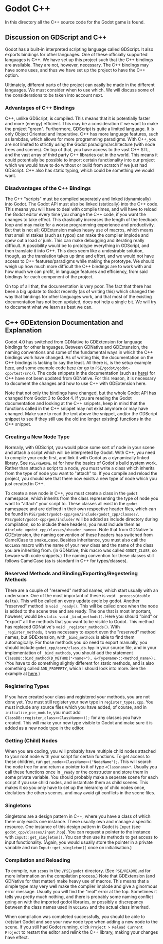# Godot C++

In this directory all the C++ source code for the Godot game is found.

## Discussion on GDScript and C++

Godot has a built-in interpreted scripting language called GDScript. It also exports bindings for other languages. One of these officially supported languages is C++. We have set up this project such that the C++ bindings are available. They are not, however, necessary. The C++ bindings may have some uses, and thus we have set up the project to have the C++ option.

Ultimately, different parts of the project can easily be made in the different languages. We must consider when to use which. We will discuss some of the considerations to be taken into account next.

### Advantages of C++ Bindings

C++, unlike GDScript, is compiled. This means that it is potentially faster and more (energy) efficient. This may be a consideration if we want to make the project "green". Furthermore, GDScript is quite a limited language. It is only Object Oriented and Imperative. C++ has more language features, such as lambdas, which allows for more programming paradigms. With C++, you are not limited to strictly using the Godot paradigm/architecture (with node trees and scenes). On top of that, you have access to the vast C++ STL, and the vast array of third party C++ libraries out in the world. This means it could potentially be possible to import certain functionality into our project which we would have to do without or build from scratch if we just had GDScript. C++ also has static typing, which could be something we would want.

### Disadvantages of the C++ Bindings

The C++ "scripts" must be compiled seperately and linked (dynamically) into Godot. The Godot API must also be linked (statically) into the C++ code. This means you will have to deal with compile times, and will have to reload the Godot editor every time you change the C++ code, if you want the changes to take effect. This drastically increases the length of the feedback loop and may make for a worse programming experience and productivity. But that is not all; GDExtension makes heavy use of macros, which means that small mistakes (such as typos) can make the compiler implode and spew out a load o' junk. This can make debugging and iterating really difficult. A possibility would be to prototype everything in GDScript, and then translate it into C++. This does seem like a undesirable solution, though, as the translation takes up time and effort, and we would not have access to C++ features/paradigms while making the prototype. We should weigh up how much more difficult the C++ bindings are to work with and how much we can profit, in language features and efficiency, from said bindings for each component of the project.

On top of all that, the documentation is very poor. The fact that there has been a big update to Godot recently (as of writing this) which changed the way that bindings for other languages work, and that most of the existing documentation has not been updated, does not help a single bit. We will try to document what we learn as best we can.

## C++ GDExtension Documentation and Explanation

Godot 4.0 has switched from GDNative to GDExtension for language bindings for other languages. Between GDNative and GDExtension, the naming conventions and some of the fundamental ways in which the C++ bindings work have changed. As of writing this, the documentation on the C++ bindings is lacking to say the least. All there is, is the setup example [here](https://docs.godotengine.org/en/stable/tutorials/scripting/gdextension/gdextension_cpp_example.html), and some example code [here](https://github.com/godotengine/godot-cpp/tree/master/test/src) (or go to `PSE/godot/godot-cpp/test/src/`). The code snippets in the documentation (such as [here](https://docs.godotengine.org/en/stable/getting_started/first_2d_game/03.coding_the_player.html)) for C++ have not been updated from GDNative. For this reason, it is necessary to document the changes and how to use C++ with GDExtension here.

Note that not only the bindings have changed, but the whole Godot API has changed from Godot 3 to Godot 4. If you are reading the Godot documentation and looking at the C++ snippets, keep in mind that the functions called in the C++ snippet may not exist anymore or may have changed. Make sure to read the text above the snippet, and/or the GDScript snippet to see if they still use the old (no longer existing) functions in the C++ snippet.

### Creating a New Node Type

Normally, with GDScript, you would place some sort of node in your scene and attach a script which will be interpreted by Godot. With C++, you need to compile your code first, and link it with Godot as a dynamically linked library. See `PSE/README.md` for how the basics of Godot's build system work. Rather than attach a script to a node, you must write a class which inherits from the type of node you want to "attach" to. If you compile and reload the project, you should see that there now exists a new type of node which you just created in C++.

To create a new node in C++, you must create a class in the `godot` namespace, which inherits from the class representing the type of node you want to "attach" your script to. These classes all exist in the `godot` namespace and are defined in their own respective header files, which can be found in `PSE/godot/godot-cpp/gen/include/godot_cpp/classes/`. `PSE/godot/godot-cpp/gen/include/` will be added as include directory during compilation, so to include these headers, you must include them as `#include <godot_cpp/classes/<header_name>>`. Note that from GDNative to GDExtension, the naming convention of these headers has switched from CamelCase to snake_case. Besides inheritance, you must also call the `GDCLASS` macro with the name of your new class and the name of the class you are inheriting from. (in GDNative, this macro was called `GODOT_CLASS`, so beware with code snippets.) The naming convention for these classes still follows CamelCase (as is standard in C++ for types/classes).

### Reserved Methods and Binding/Exporting/Regestering Methods

There are a couple of "reserved" method names, which start usually with an underscore. One of the most important of these is `void _process(double delta)`. This will be called on every update cycle by godot. Another "reserved" method is `void _ready()`. This will be called once when the node is added to the scene tree and are ready. The one that is most important, however, would be `static void _bind_methods()`. Here you should "bind" or "export" all the methods that you want to be visible to Godot. This method has replaced GDNative's `void _register_methods()`. With `_register_methods`, it was necessary to export even the "reserved" method names, but GDExtension, with `_bind_methods` is able to find them automagically. For those methods you *do* need to export manually, you should include `godot_cpp/core/class_db.hpp` in your source file, and in your implementation of `_bind_methods`, you should add the statement `ClassDB::bind_method(D_METHOD("<name>"), &<TypeName>::<method_name>);`. (You have to do something slightly different for static methods, and is also something called `ADD_PROPERTY`, which I should look into more. See the example at [here](https://github.com/godotengine/godot-cpp/blob/master/test/src/example.cpp).)

### Registering Types

If you have created your class and registered your methods, you are not done yet. You must still register your new type in `register_types.cpp`. You must include any source files which you have added, of course, and in `initialize_pse_module`, you must add `ClassDB::register_class<<ClassName>>();` for any classes you have created. This will make your new type visible to Godot and make sure it is added as a new node type in the editor.

### Getting (Child) Nodes

When you are coding, you will probably have multiple child nodes attached to your root node with your script for certain functions. To get access to these children, run `get_node<<ClassName>>("NodeName");`. This will search the node tree for <NodeName> and return a pointer to it of type `<Classname>*`. Usually you call these functions once in `_ready` or the constructor and store them in some private variable. You should probably make a seperate scene for each script if you use child nodes, and instantiate them as child scenes. This makes it so you only have to set up the hierarchy of child nodes once, declutters the others scenes, and may avoid git conflicts in the scene files.

### Singletons

Singletons are a design pattern in C++, where you have a class of which there only exists one instance. These usually own and manage a specific resource. One instance of this design pattern in Godot is `Input` (see `godot_cpp/classes/input.hpp`). You can request a pointer to the instance with `Input::get_singleton()`. You can then use its methods to get access to input functionality. (Again, you would usually store the pointer in a private variable and run `Input::get_singleton()` once on initialisation.)

### Compilation and Reloading

To compile, run `scons` in the `/PSE/godot` directory. (See `PSE/README.md` for more information on the compilation process.) Note that GDExtension (and GDNative for that matter) make heavy use of macros. This means that a simple type may very well make the compiler implode and give a ginormous error message. Usually you will find the "real" error at the top. Sometimes it tells you pretty much nothing, and there is probably some naming conflict going on with the imported godot libraries, or possibly a discrepancy between the class names used in `GDCLASS` and the actual class inherited.

When compilation was completed successfully, you should be able to (re)start Godot and see your new node type when adding a new node to the scene. If you still had Godot running, click `Project > Reload Current Project` to restart the editor and relink the C++ library, making your changes have effect.
